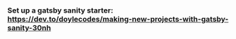 ### Set up a gatsby sanity starter: https://dev.to/doylecodes/making-new-projects-with-gatsby-sanity-30nh
